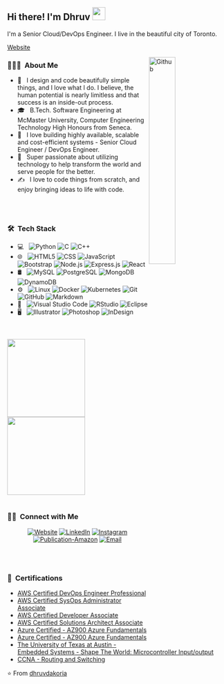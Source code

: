 <h2> Hi there! I'm Dhruv <img src="https://raw.githubusercontent.com/MartinHeinz/MartinHeinz/master/wave.gif" width="30px"> </h2>

I'm a Senior Cloud/DevOps Engineer. I live in the beautiful city of Toronto.

[Website](https://www.dhruvdakoria.com)

<img width="35%" align="right" alt="Github" src="https://user-images.githubusercontent.com/48678280/88862734-4903af80-d201-11ea-968b-9c939d88a37c.gif" />

<h3> 👨🏻‍💻 &nbsp;About Me </h3>

- 🤔 &nbsp; I design and code beautifully simple things, and I love what I do. I believe, the human potential is nearly limitless and that success is an inside-out process. 
- 🎓 &nbsp; B.Tech. Software Engineering at McMaster University, Computer Engineering Technology High Honours from Seneca.
- 💼 &nbsp; I love building highly available, scalable and cost-efficient systems - Senior Cloud Engineer / DevOps Engineer.
- 🌱 &nbsp; Super passionate about utilizing technology to help transform the world and serve people for the better.
- ✍️ &nbsp; I love to code things from scratch, and enjoy bringing ideas to life with code.

<br/>
<br/>

<h3> 🛠 &nbsp;Tech Stack</h3>

- 💻 &nbsp;
  ![Python](https://img.shields.io/badge/-Python-333333?style=flat&logo=python)
  ![C](https://img.shields.io/badge/-C-333333?style=flat&logo=C&logoColor=007396)
  ![C++](https://img.shields.io/badge/-C++-333333?style=flat&logo=C%2B%2B&logoColor=00599C)
- 🌐 &nbsp;
  ![HTML5](https://img.shields.io/badge/-HTML5-333333?style=flat&logo=HTML5)
  ![CSS](https://img.shields.io/badge/-CSS-333333?style=flat&logo=CSS3&logoColor=1572B6)
  ![JavaScript](https://img.shields.io/badge/-JavaScript-333333?style=flat&logo=javascript)
  ![Bootstrap](https://img.shields.io/badge/-Bootstrap-333333?style=flat&logo=bootstrap&logoColor=563D7C)
  ![Node.js](https://img.shields.io/badge/-Node.js-333333?style=flat&logo=node.js)
  ![Express.js](https://img.shields.io/badge/-Express.js-333333?style=flat&logo=express.js)
  ![React](https://img.shields.io/badge/-React-333333?style=flat&logo=react)
- 🛢 &nbsp;
  ![MySQL](https://img.shields.io/badge/-MySQL-333333?style=flat&logo=mysql)
  ![PostgreSQL](https://img.shields.io/badge/Tools-PostgreSQL-informational?style=flat&logo=postgresql&logoColor=white&color=2bbc8a)
  ![MongoDB](https://img.shields.io/badge/-MongoDB-333333?style=flat&logo=mongodb)
  ![DynamoDB](https://img.shields.io/badge/-DynamoDB-333333?style=flat&logo=DynamoDB)
- ⚙️ &nbsp;
  ![Linux](https://img.shields.io/badge/OS-Linux-informational?style=flat&logo=linux&logoColor=white&color=2bbc8a)
  ![Docker](https://img.shields.io/badge/Tools-Docker-informational?style=flat&logo=docker&logoColor=white&color=2bbc8a)
  ![Kubernetes](https://img.shields.io/badge/Tools-Kubernetes-informational?style=flat&logo=kubernetes&logoColor=white&color=2bbc8a)
  ![Git](https://img.shields.io/badge/-Git-333333?style=flat&logo=git)
  ![GitHub](https://img.shields.io/badge/-GitHub-333333?style=flat&logo=github)
  ![Markdown](https://img.shields.io/badge/-Markdown-333333?style=flat&logo=markdown)
- 🔧 &nbsp;
  ![Visual Studio Code](https://img.shields.io/badge/-Visual%20Studio%20Code-333333?style=flat&logo=visual-studio-code&logoColor=007ACC)
  ![RStudio](https://img.shields.io/badge/-RStudio-333333?style=flat&logo=rstudio)
  ![Eclipse](https://img.shields.io/badge/-Eclipse-333333?style=flat&logo=eclipse-ide&logoColor=2C2255)
- 🖥 &nbsp;
  ![Illustrator](https://img.shields.io/badge/-Illustrator-333333?style=flat&logo=adobe-illustrator)
  ![Photoshop](https://img.shields.io/badge/-Photoshop-333333?style=flat&logo=adobe-photoshop)
  ![InDesign](https://img.shields.io/badge/-InDesign-333333?style=flat&logo=adobe-indesign)

<br/>
<br/>

<a href="https://github.com/AVS1508">
  <img height="180em" src="https://github-readme-stats.vercel.app/api?username=dhruvdakoria&theme=buefy&show_icons=true" />
  <img height="180em" src="https://github-readme-stats.vercel.app/api/top-langs/?username=dhruvdakoria&theme=buefy&layout=compact" />
</a>

<br/>
<br/>

<h3> 🤝🏻 &nbsp;Connect with Me </h3>

<p align="center">
<a href="https://www.dhruvdakoria.com/"><img alt="Website" src="https://img.shields.io/badge/Website-www.dhruvdakoria.com-blue?style=flat-square&logo=google-chrome"></a>
<a href="https://www.linkedin.com/in/dhruv-dakoria/"><img alt="LinkedIn" src="https://img.shields.io/badge/LinkedIn-Dhruv%20Dakoria-blue?style=flat-square&logo=linkedin"></a>
<a href="https://www.instagram.com/dhruv.dakoria/"><img alt="Instagram" src="https://img.shields.io/badge/Instagram-dhruv.dakoria__-blue?style=flat-square&logo=instagram"></a>
<a href="https://www.amazon.ca/Venture-Into-Future-Nanotechnology-Intelligence-ebook/dp/B01N3ZRGRL/ref=sr_1_2?dchild=1&keywords=venture+into+the+future&qid=1621807614&sr=8-2"><img alt="Publication-Amazon" src="https://img.shields.io/badge/Amazon-Dhruv Dakoria-blue?style=flat-square&logo=amazon"></a>
<a href="mailto:dhruvdakoria@gmail.com"><img alt="Email" src="https://img.shields.io/badge/Email-dhruvdakoria-blue?style=flat-square&logo=gmail"></a>
</p>

<br/>
<br/>

<h3> 🏅 &nbsp;Certifications </h3>

- [AWS Certified DevOps Engineer Professional](https://www.credly.com/badges/727725a8-37a5-48ed-870f-5d89bd4e09aa/linked_in_profile)
- [AWS Certified SysOps Administrator Associate](https://www.credly.com/badges/05592346-9062-417e-9ff6-800cafbd8195/linked_in_profile)
- [AWS Certified Developer Associate](https://www.credly.com/badges/8553fd7f-7b37-48f4-8c02-4a442c7ceac0/linked_in_profile)
- [AWS Certified Solutions Architect Associate](https://www.credly.com/badges/08681cc8-d9fd-440d-9e5d-50d7fe0d5a5b/linked_in_profile)
- [Azure Certified - AZ900 Azure Fundamentals](https://www.credly.com/badges/690d2d29-710e-46fe-854c-d66c6a1027b5) 
- [Azure Certified - AZ900 Azure Fundamentals](https://www.credly.com/badges/690d2d29-710e-46fe-854c-d66c6a1027b5) 
- [The University of Texas at Austin - Embedded Systems - Shape The World: Microcontroller Input/output](https://courses.edx.org/certificates/5684f615de2b4ea3a70e32b1a44d9c6c)
- [CCNA - Routing and Switching](https://drive.google.com/file/d/1AG9OQ2xEzvEbtxxLRpEPzwTIDCOt_Ctp/view)

:star: From [dhruvdakoria](https://github.com/dhruvdakoria/)
